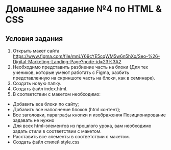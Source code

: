 # Домашнее задание №4 по HTML & CSS
## Условия задания
1) Открыть макет сайта https://www.figma.com/file/mnLY69cYE5cqWM5w6n5hXx/Seo-%26-Digital-Marketing-Landing-Page?node-id=23%3A2
2) Необходимо представить разбиение часть на блоки (Для тех учеников, которые умеют работать с Figma, разбить представленную на скриншоте часть на блоки, как в семинаре).
3) Создать новую папку.
4) Создать файл index.html.
5) В соответствии с макетом необходимо:
- Добавить все блоки по сайту;
- Добавить все наполнение блоков (html контент);
- Все заголовки, параграфы кнопки и изображения Позиционирование задавать не нужно
- Для всех html-элементов из прошлого урока, вам необходимо задать стили в соответствии с макетом.
- Расставить все элементы в соответствии с макетом.
- Создать файл стилей style.css